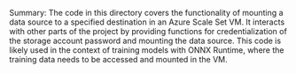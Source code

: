 Summary:
The code in this directory covers the functionality of mounting a data source to a specified destination in an Azure Scale Set VM. It interacts with other parts of the project by providing functions for credentialization of the storage account password and mounting the data source. This code is likely used in the context of training models with ONNX Runtime, where the training data needs to be accessed and mounted in the VM.